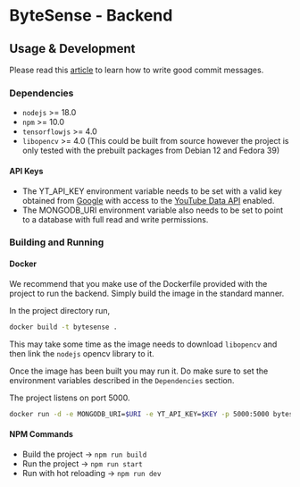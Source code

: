 # ByteSense - Backend

## Usage & Development

Please read this [article](https://cbea.ms/git-commit/) to learn how to write good commit messages.

### Dependencies

- `nodejs` >= 18.0
- `npm` >= 10.0
- `tensorflowjs` >= 4.0
- `libopencv` >= 4.0 (This could be built from source however the project is only tested with the prebuilt packages from Debian 12 and Fedora 39)

#### API Keys

- The YT_API_KEY environment variable needs to be set with a valid key obtained from [Google](https://console.cloud.google.com/) with access to the [YouTube Data API](https://developers.google.com/youtube/v3/getting-started) enabled.
- The MONGODB_URI environment variable also needs to be set to point to a database with full read and write permissions.

### Building and Running

#### Docker

We recommend that you make use of the Dockerfile provided with the project to run the backend. Simply build the image in the standard manner.

In the project directory run,

```sh
docker build -t bytesense .
```

This may take some time as the image needs to download `libopencv` and then link the `nodejs` opencv library to it.

Once the image has been built you may run it. Do make sure to set the environment variables described in the `Dependencies` section.

The project listens on port 5000.

```sh
docker run -d -e MONGODB_URI=$URI -e YT_API_KEY=$KEY -p 5000:5000 bytesense:latest
```


#### NPM Commands

- Build the project -> `npm run build`
- Run the project -> `npm run start`
- Run with hot reloading -> `npm run dev`
